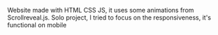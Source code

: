 Website made with HTML CSS JS, it uses some animations from Scrollreveal.js.
Solo project, I tried to focus on the responsiveness, it's functional on mobile
